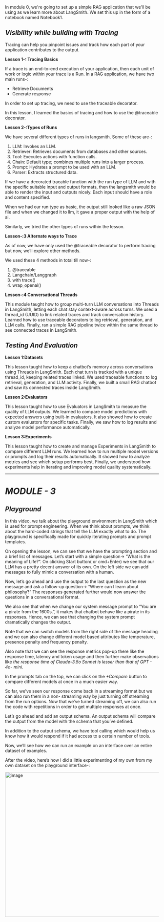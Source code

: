 In module 0, we're going to set up a simple RAG application that we'll be using as we learn more about LangSmith. We set this up in the form of a notebook named Notebook1.

## *Visibility while building with Tracing*

Tracing can help you pinpoint issues and track how each part of your application contributes to the output.

**Lesson 1-: Tracing Basics**

If a trace is an end-to-end execution of your application, then each unit of work or logic within your trace is a Run. In a RAG application, we have two main runs-: 

- Retrieve Documents
- Generate  response

In order to set up tracing, we need to use the traceable decorator.

In this lesson, I learned the basics of tracing and how to use the @traceable decorator.

**Lesson 2-:Types of Runs**

We have several different types of runs in langsmith. Some of these are-:

1. LLM: Invokes an LLM.
2. Retriever: Retrieves documents from databases and other sources.
3. Tool: Executes actions with function calls.
4. Chain: Default type; combines multiple runs into a larger process.
5. Prompt: Hydrates a prompt to be used with an LLM.
6. Parser: Extracts structured data.

If we have a decorated tracable function with the run type of LLM and with the specific suitable input and output formats, then the langsmith would be able to render the input and outputs nicely. Each input should have a role and content specified.

When we had our run type as basic, the output still looked like a raw JSON file and when we changed it to llm, it gave a proper output with the help of ai.

Similarly, we tried the other types of runs within the  lesson.

**Lesson-:3 Alternate ways to Trace**

As of now, we have only used the @traceable decorator to perform tracing but now, we’ll explore other methods.

We used these 4 methods in total till now-:

1. @traceable
2. Langchain/Langgraph
3. with trace()
4. wrap_openai()  

**Lesson-:4 Conversational Threads**

This module taught how to group multi-turn LLM conversations into Threads in LangSmith, letting each chat stay context-aware across turns.
We used a thread_id (UUID) to link related traces and track conversation history.
Learned how to use traceable decorators to log retrieval, generation, and LLM calls.
Finally, ran a simple RAG pipeline twice within the same thread to see connected traces in LangSmith.

## ***Testing And Evaluation***

**Lesson 1:Datasets**

This lesson taught how to keep a chatbot’s memory across conversations using Threads in LangSmith.
Each chat turn is tracked with a unique thread_id, keeping related traces linked.
We used traceable functions to log retrieval, generation, and LLM activity.
Finally, we built a small RAG chatbot and saw its connected traces inside LangSmith.

**Lesson 2:Evaluators**

This lesson taught how to use Evaluators in LangSmith to measure the quality of LLM outputs.
We learned to compare model predictions with expected answers using built-in evaluators.
It also showed how to create custom evaluators for specific tasks.
Finally, we saw how to log results and analyze model performance automatically.

**Lesson 3:Experiments**

This lesson taught how to create and manage Experiments in LangSmith to compare different LLM runs.
We learned how to run multiple model versions or prompts and log their results automatically.
It showed how to analyze metrics and see which setup performs best.
Finally, we understood how experiments help in iterating and improving model quality systematically.


_______________________________________________________________________________________________________________________________________

# ***MODULE - 3***

## ***Playground***

In this video, we talk about the playground environment in LangSmith which is used  for prompt engineering. When we think about prompts, we think about the hard-coded strings that tell the LLM exactly what to do. The playground is specifically made for quickly iterating prompts and prompt templates.

On opening the lesson, we can see that we have the prompting section and a brief list of messages.
Let’s start with a simple question→ “What is the meaning of Life?”.
On clicking Start button( or cmd+Enter) we see that our LLM has a pretty decent answer of its own.
On the left side we can add messages to fully mimic a conversation with a human.

Now, let’s go ahead and use the output to the last question as the new message and ask a follow-up question→ “Where can I learn about philosophy?”
The responses generated further would now answer the questions in a conversational format.

We also see that when we change our system message prompt to “You are a pirate from the 1600s.”, it makes that chatbot behave like a pirate in its responses. Hence, we can see that changing the system prompt dramatically changes the output.

Note that we can switch models from the right side of the message heading and we can also change different model based attributes like temperature, presence penalty and frequency penalty.

Also note that we can see the response metrics pop-up there like the response time, latency and token usage and then further make observations like *the response time of Claude-3.5o Sonnet is lesser than that of GPT - 4o- mini*.

In the prompts tab on the top, we can click on the *+Compare* button to compare different models at once in a much easier way.

So far, we’ve seen our response come back in a streaming format but we can also run them in a non- streaming way by just turning off streaming from the run options. Now that we’ve turned streaming off, we can also run the code with repetitions in order to get multiple responses at once.

Let’s go ahead and add an output schema. An output schema will compare the output from the model with the schema that you’ve defined.

In addition to the output schema, we have tool calling which would help us know how it would respond if it had access to a certain number of tools.

Now, we’ll see how we can run an example on an interface over an entire dataset of examples.

After the video, here’s how I did a little experimenting of my own from my own dataset on the playground interface-:

<img width="864" height="474" alt="image" src="https://github.com/user-attachments/assets/1f99c9f6-71c7-4f99-812a-d697b0e72658" />


